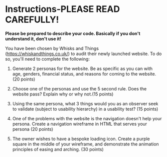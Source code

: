 # Instructions-PLEASE READ CAREFULLY! 
**Please be prepared to describe your code. Basically if you don't understand it, don't use it!**

You have been chosen by Whisks and Things (https://whiskandthings.co.uk/) to audit their newly launched website. To do so, you'll need to complete the following:


1. Generate 2 personas for the website. Be as specific as you can with age, genders, financial status, and reasons for coming to the website. (20 points)
   
2. Choose one of the personas and use the 5 second rule. Does the website pass? Explain why or why not.(15 points)
   
3. Using the same persona, what 3 things would you as an observer seek  to validate (subject to usability hierarchy) in a usability test? (15 points)

4. One of the problems with the website is the navigation doesn't help your persona. Create a navigation wireframe in HTML that serves your persona (20 points)

5. The owner wishes to have a bespoke loading icon. Create a purple square in the middle of your wireframe, and demonstrate the animation principles of easing and arching. (30 points)


